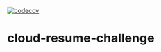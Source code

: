 
[![codecov](https://codecov.io/gh/hungnv-sr/cloud-resume-challenge/graph/badge.svg?token=ZFFQHAQF8C)](https://codecov.io/gh/hungnv-sr/cloud-resume-challenge)

# cloud-resume-challenge
